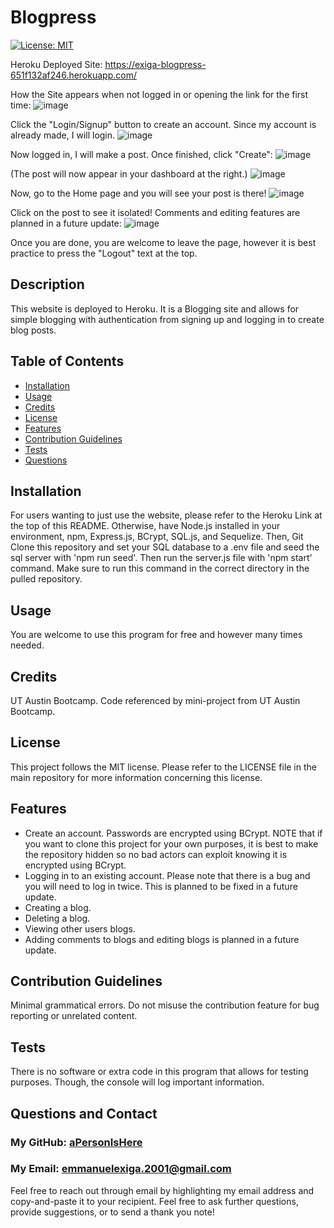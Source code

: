 # Blogpress
[![License: MIT](https://img.shields.io/badge/License-MIT-yellow.svg)](https://opensource.org/licenses/MIT)

Heroku Deployed Site: https://exiga-blogpress-651f132af246.herokuapp.com/

How the Site appears when not logged in or opening the link for the first time:
![image](https://github.com/aPersonIsHere/e-exiga-blogpress/assets/33707404/5936ca9c-77a0-4f04-b222-42f14d5bce7e)

Click the "Login/Signup" button to create an account. Since my account is already made, I will login.
![image](https://github.com/aPersonIsHere/e-exiga-blogpress/assets/33707404/5a7c90b3-b0af-4136-99ef-629cc365f16f)

Now logged in, I will make a post. Once finished, click "Create":
![image](https://github.com/aPersonIsHere/e-exiga-blogpress/assets/33707404/80c682d9-5d2b-4bb6-bf84-2f170edd8cc7)

(The post will now appear in your dashboard at the right.)
![image](https://github.com/aPersonIsHere/e-exiga-blogpress/assets/33707404/55eb5cef-e166-46a7-a7f8-dbc1642d033c)

Now, go to the Home page and you will see your post is there!
![image](https://github.com/aPersonIsHere/e-exiga-blogpress/assets/33707404/2d189835-9d53-4284-be16-c5e7b8e4a748)

Click on the post to see it isolated! Comments and editing features are planned in a future update:
![image](https://github.com/aPersonIsHere/e-exiga-blogpress/assets/33707404/8e9213ae-e9e1-40f9-9f93-6fee8d129b92)

Once you are done, you are welcome to leave the page, however it is best practice to press the "Logout" text at the top.

## Description
        
This website is deployed to Heroku. It is a Blogging site and allows for simple blogging with authentication from signing up and logging in to create blog posts.

## Table of Contents
- [Installation](#installation)
- [Usage](#usage)
- [Credits](#credits)
- [License](#license)
- [Features](#features)
- [Contribution Guidelines](#contribution-guidelines)
- [Tests](#tests)
- [Questions](#questions-and-contact)
        
## Installation
        
For users wanting to just use the website, please refer to the Heroku Link at the top of this README. Otherwise, have Node.js installed in your environment, npm, Express.js, BCrypt, SQL.js, and Sequelize. Then, Git Clone this repository and set your SQL database to a .env file and seed the sql server with 'npm run seed'. Then run the server.js file with 'npm start' command. Make sure to run this command in the correct directory in the pulled repository.
        
## Usage
        
You are welcome to use this program for free and however many times needed.
        
## Credits

UT Austin Bootcamp. Code referenced by mini-project from UT Austin Bootcamp.

## License
        
This project follows the MIT license. Please refer to the LICENSE file in the main repository for more information concerning this license.
        
## Features

- Create an account. Passwords are encrypted using BCrypt. NOTE that if you want to clone this project for your own purposes, it is best to make the repository hidden so no bad actors can exploit knowing it is encrypted using BCrypt.
- Logging in to an existing account. Please note that there is a bug and you will need to log in twice. This is planned to be fixed in a future update.
- Creating a blog.
- Deleting a blog.
- Viewing other users blogs.
- Adding comments to blogs and editing blogs is planned in a future update.

## Contribution Guidelines

Minimal grammatical errors. Do not misuse the contribution feature for bug reporting or unrelated content.

## Tests

There is no software or extra code in this program that allows for testing purposes. Though, the console will log important information.

## Questions and Contact

### My GitHub: [aPersonIsHere](https://www.github.com/aPersonIsHere)

### My Email: emmanuelexiga.2001@gmail.com

Feel free to reach out through email by highlighting my email address and copy-and-paste it to your recipient. 
Feel free to ask further questions, provide suggestions, or to send a thank you note!

        
